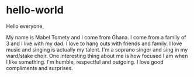 # hello-world

Hello everyone,

My name is Mabel Tomety and I come from Ghana. I come from a family of 3 and I live with my dad. I love to hang outs with friends and family. I love music and singing is actually my talent. I'm a soprano singer and sing in my ward/stake choir. One interesting thing about me is how focused I am when I like something. I'm humble, respectful and outgoing. I love good compliments and surprises.
